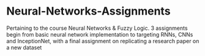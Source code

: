 # Neural-Networks-Assignments
Pertaining to the course Neural Networks &amp; Fuzzy Logic. 3 assignments begin from basic neural network implementation to targeting RNNs, CNNs and InceptionNet, with a final assignment on replicating a research paper on a new dataset
